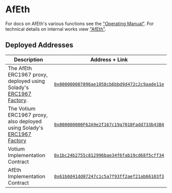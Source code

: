 # AfEth

For docs on AfEth's various functions see the ["Operating Manual"](./docs/Operating-Manual.md). For
technical details on internal works view ["AfEth"](./docs/AfEth.md).


## Deployed Addresses

|Description|Address + Link|
|-----------|--------------|
|The AfEth ERC1967 proxy, deployed using Solady's [ERC1967 Factory](https://etherscan.io/address/0x0000000000006396FF2a80c067f99B3d2Ab4Df24#readContract).| [`0x000000007896ae1058cb6bbd9d472c2c9aade11e`](https://etherscan.io/address/0x000000007896ae1058cb6bbd9d472c2c9aade11e)|
|The Votium ERC1967 proxy, also deployed using Solady's [ERC1967 Factory](https://etherscan.io/address/0x0000000000006396FF2a80c067f99B3d2Ab4Df24#readContract)|[`0x000000000F62A9e2f167c19a7010Fadd733b43B4`](https://etherscan.io/address/0x000000000F62A9e2f167c19a7010Fadd733b43B4)|
|Votium Implementation Contract|[`0x1bc24b2755c812996bae34f6fab19cd68f5cff34`](https://etherscan.io/address/0x1bc24b2755c812996bae34f6fab19cd68f5cff34)|
|AfEth Implementation Contract|[`0x61b0d41dd07247c1c5a7f93ff2aef21ab66103f3`](https://etherscan.io/address/0x61b0d41dd07247c1c5a7f93ff2aef21ab66103f3)|


